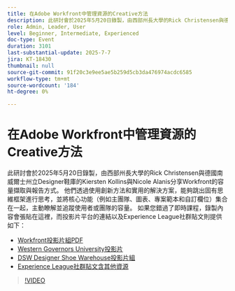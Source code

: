 ```yaml
---
title: 在Adobe Workfront中管理資源的Creative方法
description: 此研討會於2025年5月20日錄製，由西部州長大學的Rick Christensen與德國南威爾士州立Designer鞋庫的Kiersten Kollins與Nicole Alanis分享Workfront的容量擷取與報告方式。
role: Admin, Leader, User
level: Beginner, Intermediate, Experienced
doc-type: Event
duration: 3101
last-substantial-update: 2025-7-7
jira: KT-18430
thumbnail: null
source-git-commit: 91f20c3e9ee5ae5b259d5cb3da476974acdc6585
workflow-type: tm+mt
source-wordcount: '184'
ht-degree: 0%

---
```


# 在Adobe Workfront中管理資源的Creative方法

此研討會於2025年5月20日錄製，由西部州長大學的Rick Christensen與德國南威爾士州立Designer鞋庫的Kiersten Kollins與Nicole Alanis分享Workfront的容量擷取與報告方式。
他們透過使用創新方法和實用的解決方案，能夠跳出固有思維框架進行思考，並將核心功能（例如主團隊、圖表、專案範本和自訂欄位）集合在一起，主動瞭解並追蹤使用者或團隊的容量。
如果您錯過了即時課程，錄製內容會張貼在這裡，而投影片平台的連結以及Experience League社群貼文則提供如下：

* [Workfront投影片組PDF](https://workfront-experience.s3.us-west-2.amazonaws.com/Training/Guides/Customer+Success+at+Scale/Creative+Ways+of+Managing+Resources+in+Adobe+Workfront+052025.pdf)
* [Western Governors University投影片](https://workfront-experience.s3.us-west-2.amazonaws.com/Training/Guides/Customer+Success+at+Scale/Rick+C.s+Presentation+for+Workfront+Event_+Creative+Ways+of+Managing+Resources.pdf)
* [DSW Designer Shoe Warehouse投影片組](https://workfront-experience.s3.us-west-2.amazonaws.com/Training/Guides/Customer+Success+at+Scale/DSW+SLIDES+FINAL+V2+-+Creative+Ways+of+Managing+Resources+in+Workfront+.pdf)
* [Experience League社群貼文含其他資源](https://experienceleaguecommunities.adobe.com/t5/workfront-discussions/event-follow-up-creative-ways-of-managing-resources-in-adobe/td-p/755145)

>[!VIDEO](https://video.tv.adobe.com/v/3464296/?learn=on&enablevpops)
